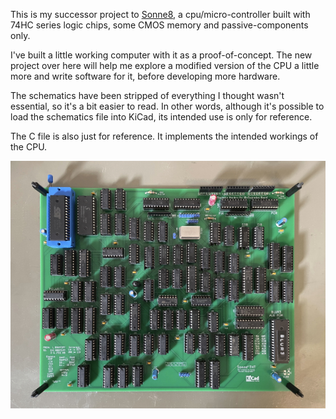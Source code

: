 This is my successor project to
[Sonne8](https://github.com/michaelmangelsdorf/Sonne8), a cpu/micro-controller built with
74HC series logic chips, some CMOS memory and passive-components only.

I've built a little working computer with it as a proof-of-concept. The new project over here
will help me explore a modified version of the CPU a little more and write software for it,
before developing more hardware.

The schematics have been stripped of everything I thought wasn't essential, so it's a bit
easier to read. In other words, although it's possible to load the schematics file into KiCad,
its intended use is only for reference.

The C file is also just for reference. It implements the intended workings of the CPU.

![PCB with working Sonne8 micro-controller](https://github.com/michaelmangelsdorf/myth/blob/main/sonne8pcb.jpg)


